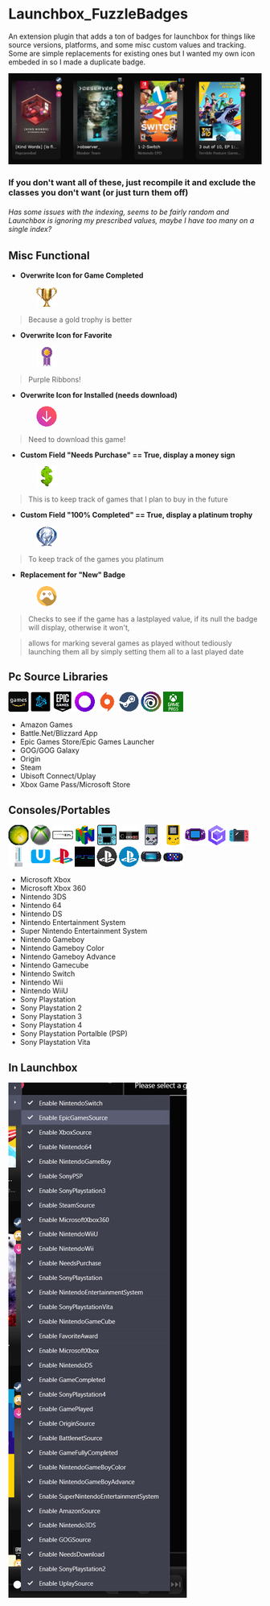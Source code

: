 # Launchbox_FuzzleBadges
An extension plugin that adds a ton of badges for launchbox for things like source versions, platforms, and some misc custom values and tracking. 
Some are simple replacements for existing ones but I wanted my own icon embeded in so I made a duplicate badge.

![Example](img/lbBadgesExample.PNG)
### If you don't want all of these, just recompile it and exclude the classes you don't want (or just turn them off)

###### Has some issues with the indexing, seems to be fairly random and Launchbox is ignoring my prescribed values, maybe I have too many on a single index?

## Misc Functional
* **Overwrite Icon for Game Completed**

&emsp;&emsp;&emsp;&emsp;![GoldTrophy](Launchbox_FuzzleBadges/Images/GameCompletedBadge.png)
> Because a gold trophy is better


* **Overwrite Icon for Favorite**

&emsp;&emsp;&emsp;&emsp;![PurpleRibbon](Launchbox_FuzzleBadges/Images/FavoriteBadge.png)
> Purple Ribbons!


* **Overwrite Icon for Installed (needs download)**

&emsp;&emsp;&emsp;&emsp;![NeedsDownload](Launchbox_FuzzleBadges/Images/NeedsDownloadBadge.png)
> Need to download this game!


* **Custom Field "Needs Purchase" == True, display a money sign** 

&emsp;&emsp;&emsp;&emsp;![Purchase](Launchbox_FuzzleBadges/Images/NeedsPurchaseBadge.png)
> This is to keep track of games that I plan to buy in the future


* **Custom Field "100% Completed" == True, display a platinum trophy** 

&emsp;&emsp;&emsp;&emsp;![Platinum](Launchbox_FuzzleBadges/Images/FullyCompletedBadge.png)
> To keep track of the games you platinum


* **Replacement for "New" Badge**

&emsp;&emsp;&emsp;&emsp;![NewGameBadge](Launchbox_FuzzleBadges/Images/PlayedBadge.png)
> Checks to see if the game has a lastplayed value, if its null the badge will display, otherwise it won't, 

> allows for marking several games as played without tediously launching them all by simply setting them all to a last played date



## Pc Source Libraries
![Amazon](Launchbox_FuzzleBadges/Images/AmazonGamesBadge.png)
![Battlenet](Launchbox_FuzzleBadges/Images/BattlenetBadge.png)
![Epic](Launchbox_FuzzleBadges/Images/EpicGamesBadge.png)
![GOG](Launchbox_FuzzleBadges/Images/GoGGalaxyBadge.png)
![Origin](Launchbox_FuzzleBadges/Images/OriginBadge.png)
![Steam](Launchbox_FuzzleBadges/Images/SteamBadge.png)
![Ubisoft](Launchbox_FuzzleBadges/Images/UplayBadge.png)
![Xbox](Launchbox_FuzzleBadges/Images/XboxBadge.png)
* Amazon Games
* Battle.Net/Blizzard App
* Epic Games Store/Epic Games Launcher
* GOG/GOG Galaxy
* Origin
* Steam
* Ubisoft Connect/Uplay
* Xbox Game Pass/Microsoft Store

## Consoles/Portables
![Xbox](Launchbox_FuzzleBadges/Images/XboxConsole.png)
![360](Launchbox_FuzzleBadges/Images/Xbox360Console.png)
![DS](img/dsReduced.png)
![64](Launchbox_FuzzleBadges/Images/Nintendo64Console.png)
![3DS](Launchbox_FuzzleBadges/Images/Nintendo3DSConsole.png)
![NES](img/nesReduced.png)
![GB](Launchbox_FuzzleBadges/Images/NintendoGameboyConsole.png)
![GBC](Launchbox_FuzzleBadges/Images/NintendoGameboyColorConsole.png)
![GBA](Launchbox_FuzzleBadges/Images/NintendoGameboyAdvanceConsole.png)
![GCN](Launchbox_FuzzleBadges/Images/NintendoGamecubeConsole.png)
![NS](Launchbox_FuzzleBadges/Images/NintendoSwitchConsole.png)
![Wii](Launchbox_FuzzleBadges/Images/NintendoWiiConsole.png)
![WiiU](Launchbox_FuzzleBadges/Images/NintendoWiiUConsole.png)
![PS](Launchbox_FuzzleBadges/Images/SonyPlaystationConsole.png)
![PS2](Launchbox_FuzzleBadges/Images/SonyPlaystation2Console.png)
![PS3](Launchbox_FuzzleBadges/Images/SonyPlaystation3Console.png)
![PS4](Launchbox_FuzzleBadges/Images/SonyPlaystation4Console.png)
![PSP](Launchbox_FuzzleBadges/Images/SonyPSPConsole.png)
![PSV](Launchbox_FuzzleBadges/Images/SonyVitaConsole.png)
* Microsoft Xbox
* Microsoft Xbox 360
* Nintendo 3DS
* Nintendo 64
* Nintendo DS
* Nintendo Entertainment System
* Super Nintendo Entertainment System
* Nintendo Gameboy
* Nintendo Gameboy Color
* Nintendo Gameboy Advance
* Nintendo Gamecube
* Nintendo Switch
* Nintendo Wii
* Nintendo WiiU
* Sony Playstation
* Sony Playstation 2
* Sony Playstation 3
* Sony Playstation 4
* Sony Playstation Portalble (PSP)
* Sony Playstation Vita

## In Launchbox
![Example](img/badgelist.PNG)
